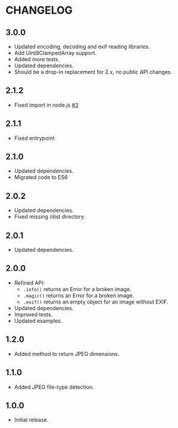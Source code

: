# CHANGELOG

## 3.0.0
- Updated encoding, decoding and exif reading libraries.
- Add Uint8ClampedArray support.
- Added more tests.
- Updated dependencies.
- Should be a drop-in replacement for 2.x, no public API changes.

## 2.1.2
- Fixed import in node.js [#3](https://github.com/gchudnov/inkjet/issues/3)

## 2.1.1
- Fixed entrypoint

## 2.1.0
- Updated dependencies.
- Migrated code to ES6

## 2.0.2
- Updated dependencies.
- Fixed missing /dist directory.

## 2.0.1
- Updated dependencies.

## 2.0.0
- Refined API:
    - `.info()` returns an Error for a broken image.
    - `.magic()` returns an Error for a broken image.
    - `.exif()` returns an empty object for an image without EXIF.
- Updated dependencies.
- Improved tests.
- Updated examples.

## 1.2.0
- Added method to return JPEG dimensions.

## 1.1.0
- Added JPEG file-type detection.

## 1.0.0
- Initial release.
